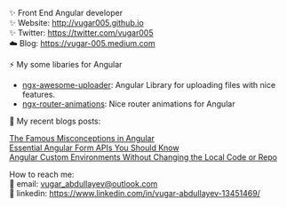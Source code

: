 ✨ Front End Angular developer  
✨ Website: http://vugar005.github.io  
✨ Twitter: https://twitter.com/vugar005  
☁️ Blog: https://vugar-005.medium.com  

⚡  My some libaries for Angular  
 * [ngx-awesome-uploader](https://www.npmjs.com/package/ngx-awesome-uploader): Angular Library for uploading files with nice features.  
 * [ngx-router-animations](https://www.npmjs.com/package/ngx-router-animations): Nice router animations for Angular  
 
 📰 My recent blogs posts:  
 
 [The Famous Misconceptions in Angular](https://medium.com/geekculture/the-famous-misconceptions-in-angular-d078127ee4b0)  
 [Essential Angular Form APIs You Should Know](https://medium.com/geekculture/essential-angular-form-apis-you-should-know-5b0c12be0569)  
 [Angular Custom Environments Without Changing the Local Code or Repo](https://medium.com/geekculture/angular-custom-environments-without-changing-the-local-code-or-repo-effa69457edb)  

 How to reach me:  
 :email: email: vugar_abdullayev@outlook.com  
:postbox: linkedin: https://www.linkedin.com/in/vugar-abdullayev-13451469/  
